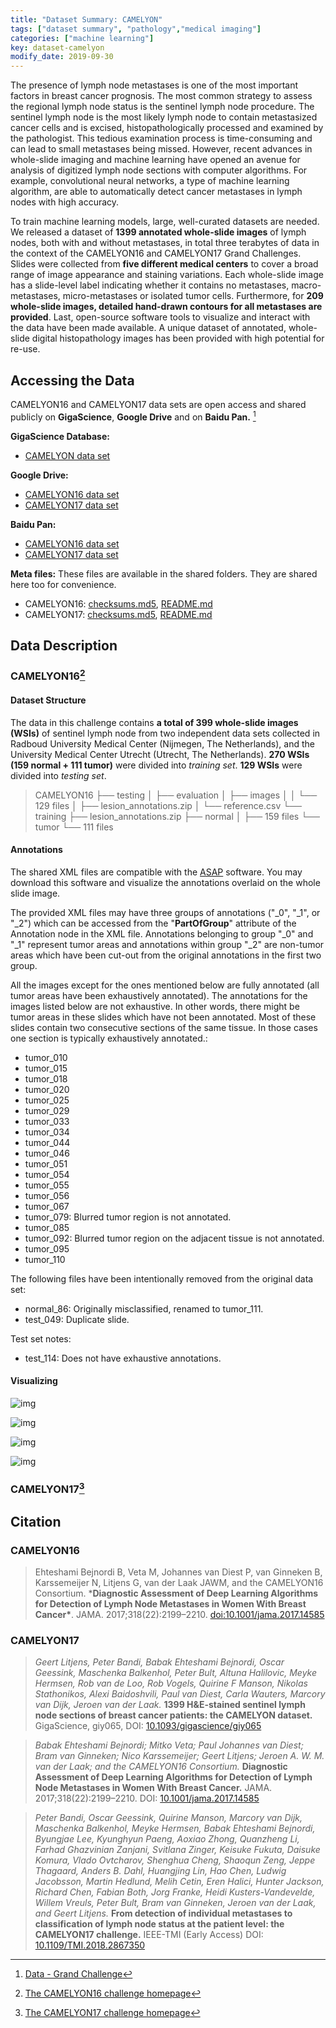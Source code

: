 ```yaml
---
title: "Dataset Summary: CAMELYON"
tags: ["dataset summary", "pathology","medical imaging"]
categories: ["machine learning"]
key: dataset-camelyon
modify_date: 2019-09-30
---
```


The presence of lymph node metastases is one of the most important factors in breast cancer prognosis. The most common strategy to assess the regional lymph node status is the sentinel lymph node procedure. The sentinel lymph node is the most likely lymph node to contain metastasized cancer cells and is excised, histopathologically processed and examined by the pathologist. This tedious examination process is time-consuming and can lead to small metastases being missed. However, recent advances in whole-slide imaging and machine learning have opened an avenue for analysis of digitized lymph node sections with computer algorithms. For example, convolutional neural networks, a type of machine learning algorithm, are able to automatically detect cancer metastases in lymph nodes with high accuracy. 

To train machine learning models, large, well-curated datasets are needed. We released a dataset of **1399 annotated whole-slide images** of lymph nodes, both with and without metastases, in total three terabytes of data in the context of the CAMELYON16 and CAMELYON17 Grand Challenges. Slides were collected from **five different medical centers** to cover a broad range of image appearance and staining variations. Each whole-slide image has a slide-level label indicating whether it contains no metastases, macro-metastases, micro-metastases or isolated tumor cells. Furthermore, for **209 whole-slide images, detailed hand-drawn contours for all metastases are provided**. Last, open-source software tools to visualize and interact with the data have been made available. A unique dataset of annotated, whole-slide digital histopathology images has been provided with high potential for re-use. 


## Accessing the Data

CAMELYON16 and CAMELYON17 data sets are open access and shared publicly on **GigaScience**, **Google Drive** and on **Baidu Pan.** [^1]

**GigaScience Database:**

- [CAMELYON data set](http://gigadb.org/dataset/100439)

**Google Drive:**

- [CAMELYON16 data set](https://drive.google.com/drive/folders/0BzsdkU4jWx9Bb19WNndQTlUwb2M)
- [CAMELYON17 data set](https://drive.google.com/drive/folders/0BzsdkU4jWx9BaXVHSXRJTnpLZU0)

**Baidu Pan:**

- [CAMELYON16 data set](https://pan.baidu.com/s/1UW_HLXXjjw5hUvBIUYPgbA)
- [CAMELYON17 data set](https://pan.baidu.com/s/1mIzSewImtEisclPtTHGSyw)

**Meta files:** These files are available in the shared folders. They are shared here too for convenience.

- CAMELYON16: [checksums.md5](https://grand-challenge-public-prod.s3.amazonaws.com/f/challenge/80/e41291d3-63a4-4c72-8c7d-f161187f60fd/camelyon16_checksums.md5), [README.md](https://grand-challenge-public-prod.s3.amazonaws.com/f/challenge/80/105788c6-176a-4dc3-89cf-62f4f37d1484/camelyon16_readme.md)
- CAMELYON17: [checksums.md5](https://grand-challenge-public-prod.s3.amazonaws.com/f/challenge/80/60548155-6bf8-46d5-ba80-7e089ce4eb35/camelyon17_checksums.md5), [README.md](https://grand-challenge-public-prod.s3.amazonaws.com/f/challenge/80/127ab0bb-f909-48aa-a965-6385bc25ed68/camelyon17_readme.md)

## Data Description

### CAMELYON16[^c16]

#### Dataset Structure

The data in this challenge contains **a total of 399 whole-slide images (WSIs)** of sentinel lymph node from two independent data sets collected in Radboud University Medical Center (Nijmegen, The Netherlands), and the University Medical Center Utrecht (Utrecht, The Netherlands). **270 WSIs (159 normal + 111 tumor)** were divided into *training set*. **129 WSIs** were divided into *testing set*.

>CAMELYON16
>├── testing
>│   ├── evaluation
>│   ├── images
>│   │   └── 129 files
>│   ├── lesion_annotations.zip
>│   └── reference.csv
>└── training
>├── lesion_annotations.zip
>├── normal
>│   ├── 159 files
>└── tumor
>     └──  111 files

#### Annotations

The shared XML files are compatible with the [ASAP](https://github.com/GeertLitjens/ASAP) software. You may download this software and visualize the annotations overlaid on the whole slide image.

The provided XML files may have three groups of annotations ("_0", "_1", or "_2") which can be accessed from the "**PartOfGroup**" attribute of the Annotation node in the XML file. Annotations belonging to group "_0" and "_1" represent tumor areas and annotations within group "_2" are non-tumor areas which have been cut-out from the original annotations in the first two group.

All the images except for the ones mentioned below are fully annotated (all tumor areas have been exhaustively annotated). The annotations for the images listed below are not exhaustive. In other words, there might be tumor areas in these slides which have not been annotated. Most of these slides contain two consecutive sections of the same tissue. In those cases one section is typically exhaustively annotated.:

* tumor_010
* tumor_015
* tumor_018
* tumor_020
* tumor_025
* tumor_029
* tumor_033
* tumor_034
* tumor_044
* tumor_046
* tumor_051
* tumor_054
* tumor_055
* tumor_056
* tumor_067
* tumor_079: Blurred tumor region is not annotated.
* tumor_085
* tumor_092: Blurred tumor region on the adjacent tissue is not annotated.
* tumor_095
* tumor_110

The following files have been intentionally removed from the original data set:

* normal_86: Originally misclassified, renamed to tumor_111.
* test_049: Duplicate slide.

Test set notes:

* test_114: Does not have exhaustive annotations.

#### Visualizing 

![img](https://grand-challenge-public-prod.s3.amazonaws.com/f/challenge/65/405442d8-dda7-4631-86e4-af25bb5a43c7/Picture1.png)

![img](https://grand-challenge-public-prod.s3.amazonaws.com/f/challenge/65/bbdc970b-7699-4dfb-bba9-ef74e129176a/Low_Resolution.png)

![img](https://grand-challenge-public-prod.s3.amazonaws.com/f/challenge/65/b2d2e8a0-a621-4ae3-849b-506ca30f95f7/Mid_Resolution.png)

![img](https://grand-challenge-public-prod.s3.amazonaws.com/f/challenge/65/023ec803-5ee2-4f33-8811-b60f84a39996/High_Resolution_2.png)


### CAMELYON17[^c17]

## Citation

### CAMELYON16

> Ehteshami Bejnordi B, Veta M, Johannes van Diest P, van Ginneken B, Karssemeijer N, Litjens G, van der Laak JAWM, and the CAMELYON16 Consortium. ***Diagnostic Assessment of Deep Learning Algorithms for Detection of Lymph Node Metastases in Women With Breast Cancer\***. JAMA. 2017;318(22):2199–2210. [doi:10.1001/jama.2017.14585](https://jamanetwork.com/journals/jama/article-abstract/2665774)
>

### CAMELYON17

> *Geert Litjens, Peter Bandi, Babak Ehteshami Bejnordi, Oscar Geessink, Maschenka Balkenhol, Peter Bult, Altuna Halilovic, Meyke Hermsen, Rob van de Loo, Rob Vogels, Quirine F Manson, Nikolas Stathonikos, Alexi Baidoshvili, Paul van Diest, Carla Wauters, Marcory van Dijk, Jeroen van der Laak.* **1399 H&E-stained sentinel lymph node sections of breast cancer patients: the CAMELYON dataset.** GigaScience, giy065, DOI: [10.1093/gigascience/giy065](https://doi.org/10.1093/gigascience/giy065)

> *Babak Ehteshami Bejnordi; Mitko Veta; Paul Johannes van Diest; Bram van Ginneken; Nico Karssemeijer; Geert Litjens; Jeroen A. W. M. van der Laak; and the CAMELYON16 Consortium.* **Diagnostic Assessment of Deep Learning Algorithms for Detection of Lymph Node Metastases in Women With Breast Cancer.** JAMA. 2017;318(22):2199–2210. DOI: [10.1001/jama.2017.14585](https://jamanetwork.com/journals/jama/article-abstract/2665774)

> *Peter Bandi, Oscar Geessink, Quirine Manson, Marcory van Dijk, Maschenka Balkenhol, Meyke Hermsen, Babak Ehteshami Bejnordi, Byungjae Lee, Kyunghyun Paeng, Aoxiao Zhong, Quanzheng Li, Farhad Ghazvinian Zanjani, Svitlana Zinger, Keisuke Fukuta, Daisuke Komura, Vlado Ovtcharov, Shenghua Cheng, Shaoqun Zeng, Jeppe Thagaard, Anders B. Dahl, Huangjing Lin, Hao Chen, Ludwig Jacobsson, Martin Hedlund, Melih Cetin, Eren Halici, Hunter Jackson, Richard Chen, Fabian Both, Jorg Franke, Heidi Kusters-Vandevelde, Willem Vreuls, Peter Bult, Bram van Ginneken, Jeroen van der Laak, and Geert Litjens.* **From detection of individual metastases to classification of lymph node status at the patient level: the CAMELYON17 challenge.** IEEE-TMI (Early Access) DOI: [10.1109/TMI.2018.2867350](https://doi.org/10.1109/TMI.2018.2867350)



[^1]: [Data - Grand Challenge](https://camelyon17.grand-challenge.org/Data/)
[^c16]: [The CAMELYON16 challenge homepage](https://camelyon16.grand-challenge.org/)
[^c17]: [The CAMELYON17 challenge homepage](https://camelyon17.grand-challenge.org/)
